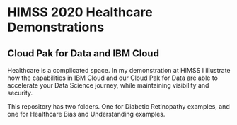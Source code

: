 # HIMSS 2020 Healthcare Demonstrations

## Cloud Pak for Data and IBM Cloud

Healthcare is a complicated space.  In my demonstration at HIMSS I illustrate how the capabilities in IBM Cloud and our Cloud Pak for Data are able to accelerate your Data Science journey, while maintaining visibility and security.  

This repository has two folders.  One for Diabetic Retinopathy examples, and one for Healthcare Bias and Understanding examples.  
